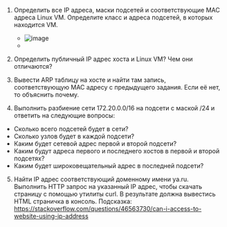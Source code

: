 1. Определить все IP адреса, маски подсетей и соответствующие MAC адреса Linux VM. Определите класс и адреса подсетей, в которых находится VM.
   - ![image](https://github.com/tms-dos21-onl/sergey-novik/assets/77771829/e6f9c561-5b64-4e42-b49c-4da28fa48e2c)
   - 

2. Определить публичный IP адрес хоста и Linux VM? Чем они отличаются?
   
3. Вывести ARP таблицу на хосте и найти там запись, соответствующую MAC адресу с предыдущего задания. Если её нет, то объяснить почему.
4. Выполнить разбиение сети 172.20.0.0/16 на подсети с маской /24 и ответить на следующие вопросы:
- Сколько всего подсетей будет в сети?
- Сколько узлов будет в каждой подсети?
- Каким будет сетевой адрес первой и второй подсети?
- Каким будут адреса первого и последнего хостов в первой и второй подсетях?
- Каким будет широковещательный адрес в последней подсети?
5. Найти IP адрес соответствующий доменному имени ya.ru. Выполнить HTTP запрос на указанный IP адрес, чтобы скачать страницу с помощью утилиты curl. В результате должна вывестись HTML страничка в консоль. Подсказка: https://stackoverflow.com/questions/46563730/can-i-access-to-website-using-ip-address
